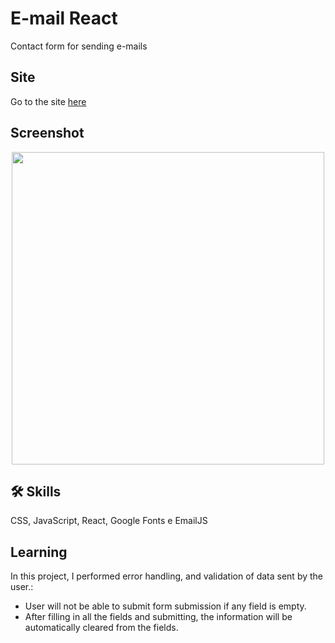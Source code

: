 # E-mail React
Contact form for sending e-mails

## Site
Go to the site [here](https://email-625199.netlify.app/)

## Screenshot
<div align="center">
<img src="https://user-images.githubusercontent.com/37091987/228652874-1993d787-0a79-4eaf-a7a3-929deb984edb.png" width="500px" />
</div>

## 🛠 Skills
CSS, JavaScript, React, Google Fonts  e EmailJS

## Learning

In this project, I performed error handling, and validation of data sent by the user.:
- User will not be able to submit form submission if any field is empty.
- After filling in all the fields and submitting, the information will be automatically cleared from the fields.

